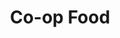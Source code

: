---
title: "Co-op Food"
url: /fareham/co-op-food-highlands-road-corner-of-oak-road/
shop: Lebensmittel
---